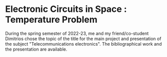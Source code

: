# Electronic Circuits in Space : Temperature Problem 

During the spring semester of 2022-23, me and my friend/co-student Dimitrios chose the topic of the title for the main project and presentation of the subject "Telecommunications electronics". The bibliographical work and the presentation are available.
